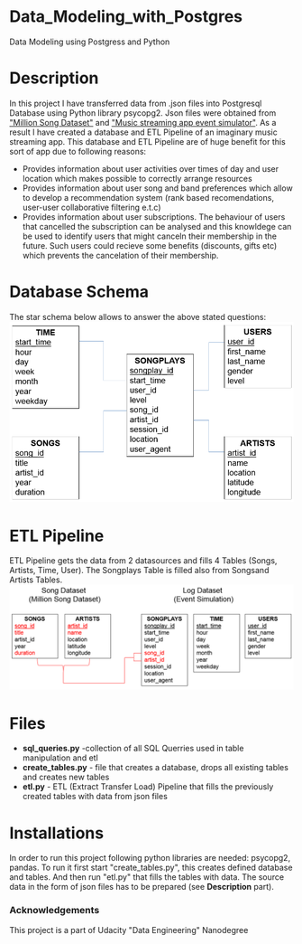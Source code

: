 # Data_Modeling_with_Postgres
Data Modeling using Postgress and Python

# Description
In this project I have transferred data from .json files into Postgresql Database using Python library psycopg2. Json files were obtained from ["Million Song Dataset"](http://millionsongdataset.com/) and ["Music streaming app event simulator"](https://github.com/Interana/eventsim). As a result I have created a database and ETL Pipeline of an imaginary music streaming app. 
This database and ETL Pipeline are of huge benefit for this sort of app due to following reasons:
* Provides information about user activities over times of day and user location which makes possible to correctly arrange resources
* Provides information about user song and band preferences which allow to develop a recommendation system (rank based recomendations, user-user collaborative filtering e.t.c)
* Provides information about user subscriptions. The behaviour of users that cancelled the subscription can be analysed and this knowldege can be used to identify users that might canceln their membership in the future. Such users could recieve some benefits (discounts, gifts etc) which prevents the cancelation of their membership. 

# Database Schema 
The star schema below allows to answer the above stated questions:
![](https://github.com/kondrash2206/Data_Modeling_with_Postgres/blob/master/schema.png)

# ETL Pipeline
ETL Pipeline gets the data from 2 datasources and fills 4 Tables (Songs, Artists, Time, User). The Songplays Table is filled also from Songsand Artists Tables.
![](https://github.com/kondrash2206/Data_Modeling_with_Postgres/blob/master/ETL.png)


# Files
* **sql_queries.py** -collection of all SQL Querries used in table manipulation and etl
* **create_tables.py** - file that creates a database, drops all existing tables and creates new tables
* **etl.py** - ETL (Extract Transfer Load) Pipeline that fills the previously created tables with data from json files

# Installations
In order to run this project following python libraries are needed: psycopg2, pandas. To run it first start "create_tables.py", this creates defined database and tables. And then run "etl.py" that fills the tables with data. The source data in the form of json files has to be prepared (see **Description** part). 

### Acknowledgements
This project is a part of Udacity "Data Engineering" Nanodegree
